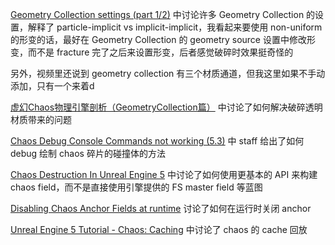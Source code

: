[Geometry Collection settings (part 1/2)](https://www.youtube.com/watch?v=zI9k6sbMi_M) 中讨论许多 Geometry Collection 的设置，解释了 particle-implicit vs implicit-implicit，我看起来要使用 non-uniform 的形变的话，最好在 Geometry Collection 的 geometry source 设置中修改形变，而不是 fracture 完了之后来设置形变，后者感觉破碎时效果挺奇怪的

另外，视频里还说到 geometry collection 有三个材质通道，但我这里如果不手动添加，只有一个来着d

[虚幻Chaos物理引擎剖析（GeometryCollection篇）](https://zhuanlan.zhihu.com/p/546918035) 中讨论了如何解决破碎透明材质带来的问题

[Chaos Debug Console Commands not working (5.3)](https://forums.unrealengine.com/t/chaos-debug-console-commands-not-working-5-3/1521172) 中 staff 给出了如何 debug 绘制 chaos 碎片的碰撞体的方法


[Chaos Destruction In Unreal Engine 5](https://www.youtube.com/watch?v=DbwCDz0zFBQ&list=PLPpgDoSBYYWgAsFdt3AsvyblUk04qkEob&index=3) 中讨论了如何使用更基本的 API 来构建 chaos field，而不是直接使用引擎提供的 FS master field 等蓝图

[Disabling Chaos Anchor Fields at runtime](https://forums.unrealengine.com/t/disabling-chaos-anchor-fields-at-runtime/496278) 讨论了如何在运行时关闭 anchor

[Unreal Engine 5 Tutorial - Chaos: Caching](https://www.youtube.com/watch?v=axoEwGjtg1s) 中讨论了 chaos 的 cache 回放